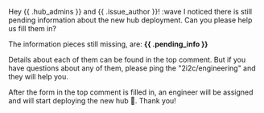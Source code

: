 Hey {{ .hub_admins }} and {{ .issue_author }}! :wave
I noticed there is still pending information about the new hub deployment. Can you please help us fill them in?

The information pieces still missing, are: **{{ .pending_info }}**

Details about each of them can be found in the top comment. But if you have questions about any of them, please ping the "2i2c/engineering" and they will help you.

After the form in the top comment is filled in, an engineer will be assigned and will start deploying the new hub 🚀. Thank you!
